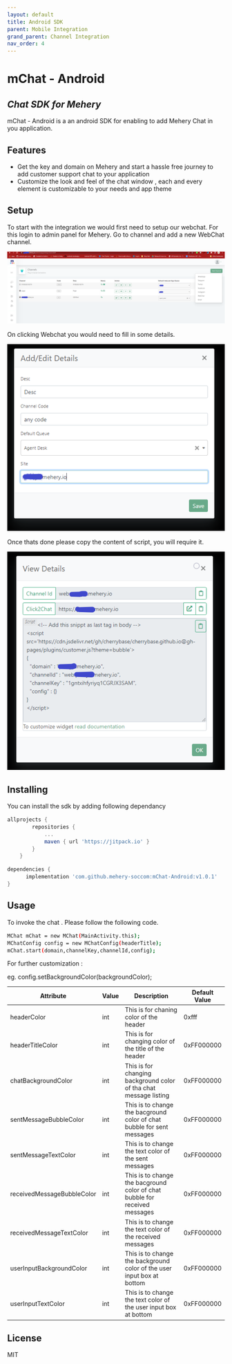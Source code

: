 ```yaml
---
layout: default
title: Android SDK
parent: Mobile Integration
grand_parent: Channel Integration
nav_order: 4
---
```


# mChat - Android
## _Chat SDK for Mehery_

mChat - Android is a an android SDK for enabling to add Mehery Chat in you application.

## Features

- Get the key and domain on Mehery and start a hassle free journey to add customer support chat to your application
- Customize the look and feel of the chat window , each and every element is customizable to your needs and app theme


## Setup

To start with the integration we would first need to setup our webchat. For this login to admin panel for Mehery. Go to channel and add a new WebChat channel.

![image description](https://raw.githubusercontent.com/mehery-soccom/mChat-Android/master/images/Readme1.PNG)

On clicking Webchat you would need to fill in some details.

![image description](https://raw.githubusercontent.com/mehery-soccom/mChat-Android/master/images/Readme2.PNG)

Once thats done please copy the content of script, you will require it.

![image description](https://raw.githubusercontent.com/mehery-soccom/mChat-Android/master/images/Readme3.PNG)


## Installing

You can install the sdk by adding following dependancy

```gradle
allprojects {
        repositories {
            ...
            maven { url 'https://jitpack.io' }
        }
    }
```

```gradle
dependencies {
      implementation 'com.github.mehery-soccom:mChat-Android:v1.0.1'
}
```

## Usage

To invoke the chat . Please follow the following code.
```sh
MChat mChat = new MChat(MainActivity.this);
MChatConfig config = new MChatConfig(headerTitle);
mChat.start(domain,channelKey,channelId,config);
```

For further customization :

eg. config.setBackgroundColor(backgroundColor);

Attribute | Value | Description | Default Value
--- | --- | --- | ---
|headerColor|int|This is for chaning color of the header|0xfff|
|headerTitleColor|int|This is for changing color of the title of the header|0xFF000000|
|chatBackgroundColor|int|This is for changing background color of tha chat message listing|0xFF000000|
|sentMessageBubbleColor|int|This is to change the bacground color of chat bubble for sent messages|0xFF000000|
|sentMessageTextColor|int|This is to change the text color of the sent messages|0xFF000000|
|receivedMessageBubbleColor|int|This is to change the bacground color of chat bubble for received messages|0xFF000000|
|receivedMessageTextColor|int|This is to change the text color of the received messages|0xFF000000|
|userInputBackgroundColor|int|This is to change the background color of the user input box at bottom|0xFF000000|
|userInputTextColor|int|This is to change the text color of the user input box at bottom|0xFF000000|

## License

MIT

